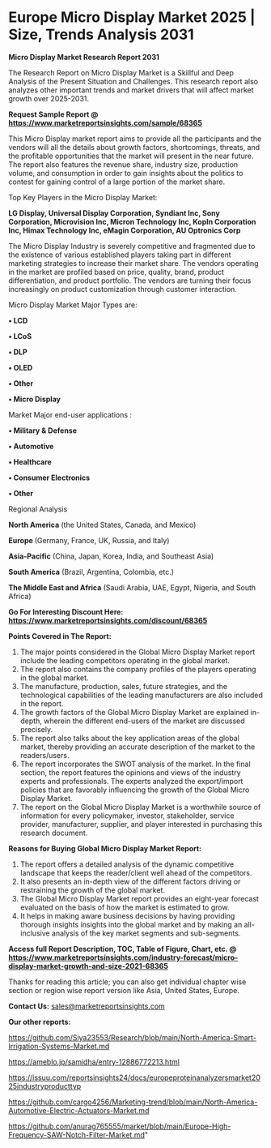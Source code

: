 # Europe Micro Display Market 2025 | Size, Trends Analysis 2031

<strong>Micro Display Market Research Report 2031</strong>

The Research Report on Micro Display Market is a Skillful and Deep Analysis of the Present Situation and Challenges. This research report also analyzes other important trends and market drivers that will affect market growth over 2025-2031.

<strong>Request Sample Report @ <a href=https://www.marketreportsinsights.com/sample/68365>https://www.marketreportsinsights.com/sample/68365</a></strong>

This Micro Display market report aims to provide all the participants and the vendors will all the details about growth factors, shortcomings, threats, and the profitable opportunities that the market will present in the near future. The report also features the revenue share, industry size, production volume, and consumption in order to gain insights about the politics to contest for gaining control of a large portion of the market share.

Top Key Players in the Micro Display Market:

<strong>LG Display, Universal Display Corporation, Syndiant Inc, Sony Corporation, Microvision Inc, Micron Technology Inc, KopIn Corporation Inc, Himax Technology Inc, eMagin Corporation, AU Optronics Corp</strong>

The Micro Display Industry is severely competitive and fragmented due to the existence of various established players taking part in different marketing strategies to increase their market share. The vendors operating in the market are profiled based on price, quality, brand, product differentiation, and product portfolio. The vendors are turning their focus increasingly on product customization through customer interaction.

Micro Display Market Major Types are:

<strong>• LCD

• LCoS

• DLP

• OLED

• Other

• Micro Display</strong>

Market Major end-user applications :

<strong>• Military & Defense

• Automotive

• Healthcare

• Consumer Electronics

• Other</strong>

Regional Analysis

</u><strong><b>North America</b></strong> (the United States, Canada, and Mexico)

<strong><b>Europe </b></strong>(Germany, France, UK, Russia, and Italy)

<strong><b>Asia-Pacific</b></strong> (China, Japan, Korea, India, and Southeast Asia)

<strong><b>South America</b></strong> (Brazil, Argentina, Colombia, etc.)

<strong><b>The Middle East and Africa</b></strong> (Saudi Arabia, UAE, Egypt, Nigeria, and South Africa)

<strong>Go For Interesting Discount Here: <a href=https://www.marketreportsinsights.com/discount/68365>https://www.marketreportsinsights.com/discount/68365</a></strong>

<strong>Points Covered in The Report:</strong>
<ol>
  <li>The major points considered in the Global Micro Display Market report include the leading competitors operating in the global market.</li>
  <li>The report also contains the company profiles of the players operating in the global market.</li>
  <li>The manufacture, production, sales, future strategies, and the technological capabilities of the leading manufacturers are also included in the report.</li>
  <li>The growth factors of the Global Micro Display Market are explained in-depth, wherein the different end-users of the market are discussed precisely.</li>
  <li>The report also talks about the key application areas of the global market, thereby providing an accurate description of the market to the readers/users.</li>
  <li>The report incorporates the SWOT analysis of the market. In the final section, the report features the opinions and views of the industry experts and professionals. The experts analyzed the export/import policies that are favorably influencing the growth of the Global Micro Display Market.</li>
  <li>The report on the Global Micro Display Market is a worthwhile source of information for every policymaker, investor, stakeholder, service provider, manufacturer, supplier, and player interested in purchasing this research document.</li>
</ol>
<strong>Reasons for Buying Global Micro Display Market Report:</strong>

<ol>
  <li>The report offers a detailed analysis of the dynamic competitive landscape that keeps the reader/client well ahead of the competitors.</li>
  <li>It also presents an in-depth view of the different factors driving or restraining the growth of the global market.</li>
  <li>The Global Micro Display Market report provides an eight-year forecast evaluated on the basis of how the market is estimated to grow.</li>
  <li>It helps in making aware business decisions by having providing thorough insights insights into the global market and by making an all-inclusive analysis of the key market segments and sub-segments.</li>
</ol>
<strong>Access full Report Description, TOC, Table of Figure, Chart, etc. @ <a href=https://www.marketreportsinsights.com/industry-forecast/micro-display-market-growth-and-size-2021-68365>https://www.marketreportsinsights.com/industry-forecast/micro-display-market-growth-and-size-2021-68365</a></strong>


Thanks for reading this article; you can also get individual chapter wise section or region wise report version like Asia, United States, Europe.

<strong>Contact Us:</strong>
sales@marketreportsinsights.com

<strong>Our other reports:</strong>

<a href=https://github.com/Siya23553/Research/blob/main/North-America-Smart-Irrigation-Systems-Market.md>https://github.com/Siya23553/Research/blob/main/North-America-Smart-Irrigation-Systems-Market.md</a>

<a href=https://ameblo.jp/samidha/entry-12886772213.html>https://ameblo.jp/samidha/entry-12886772213.html</a>

<a href=https://issuu.com/reportsinsights24/docs/europeproteinanalyzersmarket2025industryproducttyp>https://issuu.com/reportsinsights24/docs/europeproteinanalyzersmarket2025industryproducttyp</a>

<a href=https://github.com/cargo4256/Marketing-trend/blob/main/North-America-Automotive-Electric-Actuators-Market.md>https://github.com/cargo4256/Marketing-trend/blob/main/North-America-Automotive-Electric-Actuators-Market.md</a>

<a href=https://github.com/anurag765555/market/blob/main/Europe-High-Frequency-SAW-Notch-Filter-Market.md>https://github.com/anurag765555/market/blob/main/Europe-High-Frequency-SAW-Notch-Filter-Market.md</a>"
